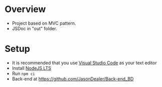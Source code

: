 # Overview

- Project based on MVC pattern. 
- JSDoc in "out" folder. 

# Setup

- It is recommended that you use [Visual Studio Code](https://code.visualstudio.com/) as your text editor
- Install [NodeJS LTS](https://nodejs.org/en/)
- Run `npm ci`
- Back-end at https://github.com/JasonDealer/Back-end_BD
